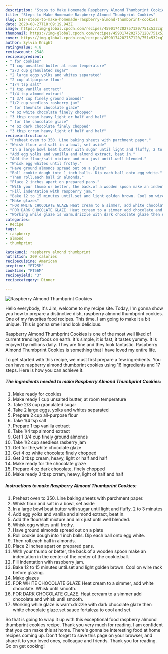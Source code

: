 ```yaml
---
description: "Steps to Make Homemade Raspberry Almond Thumbprint Cookies"
title: "Steps to Make Homemade Raspberry Almond Thumbprint Cookies"
slug: 517-steps-to-make-homemade-raspberry-almond-thumbprint-cookies
date: 2020-08-27T18:09:19.943Z
image: https://img-global.cpcdn.com/recipes/4590174202757120/751x532cq70/raspberry-almond-thumbprint-cookies-recipe-main-photo.jpg
thumbnail: https://img-global.cpcdn.com/recipes/4590174202757120/751x532cq70/raspberry-almond-thumbprint-cookies-recipe-main-photo.jpg
cover: https://img-global.cpcdn.com/recipes/4590174202757120/751x532cq70/raspberry-almond-thumbprint-cookies-recipe-main-photo.jpg
author: Sylvia Knight
ratingvalue: 4.8
reviewcount: 2548
recipeingredient:
- " for cookies"
- "1 cup unsalted butter at room temperature"
- "2/3 cup granulated sugar"
- "2 large eggs yolks and whites separated"
- "2 cup allpurpose flour"
- "1/4 tsp salt"
- "1 tsp vanilla extract"
- "1/4 tsp almond extract"
- "1 3/4 cup finely ground almonds"
- "1/2 cup seedless rasberry jam"
- " for thewhite chocolate glaze"
- "4 oz white chocolate finely chopped"
- "3 tbsp cream heavy light or half and half"
- " for the chocolate glaze"
- "4 oz dark chocolate finely chopped"
- "3 tbsp crram heavy light of half and half"
recipeinstructions:
- "Preheat oven to 350. Line baking sheets with parchment paper."
- "Whisk flour and salt in a bowl, set aside"
- "In a large bowl beat butter with sugar until light and fluffy, 2 to 3 minutes"
- "Add egg yolks and vanilla and almond extract, beat in."
- "Add the flour/salt mixture and mix just until.well blended."
- "Whisk egg whites until frothy."
- "Have ground almonds spread out on a plate"
- "Roll cookie dough into 1 inch balls. Dip each ball onto egg white."
- "Then roll.each ball in almonds."
- "Place 2 inches apart on prepared pans."
- "With your thumb or better, the back.of a wooden spoon make an indentation in the center of the center of the cookie.ball."
- "Fill indentation with raspberry jam."
- "Bake 12 to 15 minutes until.set and light golden brown. Cool on wire rack before glazing."
- "Make glazes"
- "FOR WHITE CHOCOLATE GLAZE Heat cream to a simmer, add white chocolate. Whisk until smooth."
- "FOR DARK CHOCOLATE GLAZE. Heat ccream to a simmer add chocolate and whisk until smooth."
- "Working while glaze is warm.drizzle with dark chocolate glaze then white chocolate glaze.set sauce fortaleza to cool and set."
categories:
- Recipe
tags:
- raspberry
- almond
- thumbprint

katakunci: raspberry almond thumbprint 
nutrition: 209 calories
recipecuisine: American
preptime: "PT25M"
cooktime: "PT56M"
recipeyield: "3"
recipecategory: Dinner

---
```



![Raspberry Almond Thumbprint Cookies](https://img-global.cpcdn.com/recipes/4590174202757120/751x532cq70/raspberry-almond-thumbprint-cookies-recipe-main-photo.jpg)

Hello everybody, it's Jim, welcome to my recipe site. Today, I'm gonna show you how to prepare a distinctive dish, raspberry almond thumbprint cookies. One of my favorites food recipes. This time, I am going to make it a bit unique. This is gonna smell and look delicious.

Raspberry Almond Thumbprint Cookies is one of the most well liked of current trending foods on earth. It's simple, it is fast, it tastes yummy. It is enjoyed by millions daily. They are fine and they look fantastic. Raspberry Almond Thumbprint Cookies is something that I have loved my entire life.




To get started with this recipe, we must first prepare a few ingredients. You can have raspberry almond thumbprint cookies using 16 ingredients and 17 steps. Here is how you can achieve it.

<!--inarticleads1-->

##### The ingredients needed to make Raspberry Almond Thumbprint Cookies:

1. Make ready  for cookies
1. Make ready 1 cup unsalted butter, at room temperature
1. Take 2/3 cup granulated sugar
1. Take 2 large eggs, yolks and whites separated
1. Prepare 2 cup all-purpose flour
1. Take 1/4 tsp salt
1. Prepare 1 tsp vanilla extract
1. Take 1/4 tsp almond extract
1. Get 1 3/4 cup finely ground almonds
1. Take 1/2 cup seedless rasberry jam
1. Get  for the,white chocolate glaze
1. Get 4 oz white chocolate finely chopped
1. Get 3 tbsp cream, heavy, light or half and half
1. Make ready  for the chocolate glaze
1. Prepare 4 oz dark chocolate, finely chopped
1. Make ready 3 tbsp crram, heavy, light of half and half




<!--inarticleads2-->

##### Instructions to make Raspberry Almond Thumbprint Cookies:

1. Preheat oven to 350. Line baking sheets with parchment paper.
1. Whisk flour and salt in a bowl, set aside
1. In a large bowl beat butter with sugar until light and fluffy, 2 to 3 minutes
1. Add egg yolks and vanilla and almond extract, beat in.
1. Add the flour/salt mixture and mix just until.well blended.
1. Whisk egg whites until frothy.
1. Have ground almonds spread out on a plate
1. Roll cookie dough into 1 inch balls. Dip each ball onto egg white.
1. Then roll.each ball in almonds.
1. Place 2 inches apart on prepared pans.
1. With your thumb or better, the back.of a wooden spoon make an indentation in the center of the center of the cookie.ball.
1. Fill indentation with raspberry jam.
1. Bake 12 to 15 minutes until.set and light golden brown. Cool on wire rack before glazing.
1. Make glazes
1. FOR WHITE CHOCOLATE GLAZE Heat cream to a simmer, add white chocolate. Whisk until smooth.
1. FOR DARK CHOCOLATE GLAZE. Heat ccream to a simmer add chocolate and whisk until smooth.
1. Working while glaze is warm.drizzle with dark chocolate glaze then white chocolate glaze.set sauce fortaleza to cool and set.




So that is going to wrap it up with this exceptional food raspberry almond thumbprint cookies recipe. Thank you very much for reading. I am confident that you can make this at home. There's gonna be interesting food at home recipes coming up. Don't forget to save this page on your browser, and share it to your loved ones, colleague and friends. Thank you for reading. Go on get cooking!
